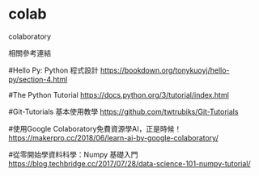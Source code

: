 # colab

colaboratory


相關參考連結

#Hello Py: Python 程式設計
https://bookdown.org/tonykuoyj/hello-py/section-4.html

#The Python Tutorial
https://docs.python.org/3/tutorial/index.html

#Git-Tutorials 基本使用教學
https://github.com/twtrubiks/Git-Tutorials

#使用Google Colaboratory免費資源學AI，正是時候！
https://makerpro.cc/2018/06/learn-ai-by-google-colaboratory/

#從零開始學資料科學：Numpy 基礎入門
https://blog.techbridge.cc/2017/07/28/data-science-101-numpy-tutorial/
